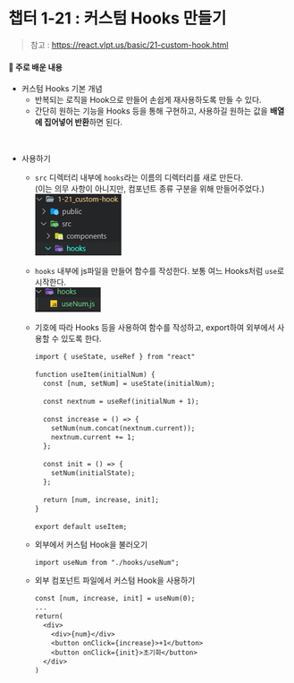 # 챕터 1-21 : 커스텀 Hooks 만들기

> 참고 : https://react.vlpt.us/basic/21-custom-hook.html

#### 📕 주로 배운 내용

- 커스텀 Hooks 기본 개념
  - 반복되는 로직을 Hook으로 만들어 손쉽게 재사용하도록 만들 수 있다.
  - 간단히 원하는 기능을 Hooks 등을 통해 구현하고, 사용하길 원하는 값을 **배열에 집어넣어 반환**하면 된다.

<br>

- 사용하기

  - `src` 디렉터리 내부에 `hooks`라는 이름의 디렉터리를 새로 만든다.<br>
    (이는 의무 사항이 아니지만, 컴포넌트 종류 구분을 위해 만들어주었다.)<br>
    ![make_hooks_dir](./example1.png)

  - `hooks` 내부에 js파일을 만들어 함수를 작성한다. 보통 여느 Hooks처럼 `use`로 시작한다.<br>
    ![useInputs.js_in_hooks_dir](./example2.png)

  - 기호에 따라 Hooks 등을 사용하여 함수를 작성하고, export하여 외부에서 사용할 수 있도록 한다.<br>

    ```
    import { useState, useRef } from "react"

    function useItem(initialNum) {
      const [num, setNum] = useState(initialNum);

      const nextnum = useRef(initialNum + 1);

      const increase = () => {
        setNum(num.concat(nextnum.current));
        nextnum.current += 1;
      };

      const init = () => {
        setNum(initialState);
      };

      return [num, increase, init];
    }

    export default useItem;
    ```

  - 외부에서 커스텀 Hook을 불러오기

    ```
    import useNum from "./hooks/useNum";
    ```

  - 외부 컴포넌트 파일에서 커스텀 Hook을 사용하기

    ```
    const [num, increase, init] = useNum(0);
    ...
    return(
      <div>
        <div>{num}</div>
        <button onClick={increase}>+1</button>
        <button onClick={init}>초기화</button>
      </div>
    )
    ```
